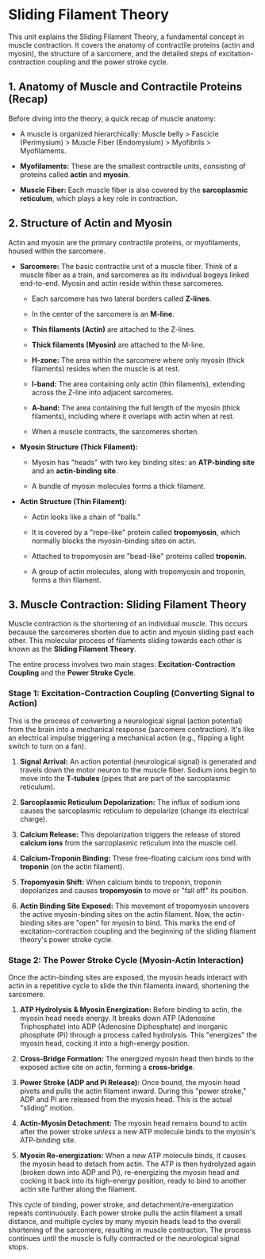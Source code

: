 Sliding Filament Theory
=======================

This unit explains the Sliding Filament Theory, a fundamental concept in muscle contraction. It covers the anatomy of contractile proteins (actin and myosin), the structure of a sarcomere, and the detailed steps of excitation-contraction coupling and the power stroke cycle.

1\. Anatomy of Muscle and Contractile Proteins (Recap)
------------------------------------------------------

Before diving into the theory, a quick recap of muscle anatomy:

*   A muscle is organized hierarchically: Muscle belly > Fascicle (Perimysium) > Muscle Fiber (Endomysium) > Myofibrils > Myofilaments.
    
*   **Myofilaments:** These are the smallest contractile units, consisting of proteins called **actin** and **myosin**.
    
*   **Muscle Fiber:** Each muscle fiber is also covered by the **sarcoplasmic reticulum**, which plays a key role in contraction.
    

2\. Structure of Actin and Myosin
---------------------------------

Actin and myosin are the primary contractile proteins, or myofilaments, housed within the sarcomere.

*   **Sarcomere:** The basic contractile unit of a muscle fiber. Think of a muscle fiber as a train, and sarcomeres as its individual bogeys linked end-to-end. Myosin and actin reside within these sarcomeres.
    
    *   Each sarcomere has two lateral borders called **Z-lines**.
        
    *   In the center of the sarcomere is an **M-line**.
        
    *   **Thin filaments (Actin)** are attached to the Z-lines.
        
    *   **Thick filaments (Myosin)** are attached to the M-line.
        
    *   **H-zone:** The area within the sarcomere where only myosin (thick filaments) resides when the muscle is at rest.
        
    *   **I-band:** The area containing only actin (thin filaments), extending across the Z-line into adjacent sarcomeres.
        
    *   **A-band:** The area containing the full length of the myosin (thick filaments), including where it overlaps with actin when at rest.
        
    *   When a muscle contracts, the sarcomeres shorten.
        
*   **Myosin Structure (Thick Filament):**
    
    *   Myosin has "heads" with two key binding sites: an **ATP-binding site** and an **actin-binding site**.
        
    *   A bundle of myosin molecules forms a thick filament.
        
*   **Actin Structure (Thin Filament):**
    
    *   Actin looks like a chain of "balls."
        
    *   It is covered by a "rope-like" protein called **tropomyosin**, which normally blocks the myosin-binding sites on actin.
        
    *   Attached to tropomyosin are "bead-like" proteins called **troponin**.
        
    *   A group of actin molecules, along with tropomyosin and troponin, forms a thin filament.
        

3\. Muscle Contraction: Sliding Filament Theory
-----------------------------------------------

Muscle contraction is the shortening of an individual muscle. This occurs because the sarcomeres shorten due to actin and myosin sliding past each other. This molecular process of filaments sliding towards each other is known as the **Sliding Filament Theory**.

The entire process involves two main stages: **Excitation-Contraction Coupling** and the **Power Stroke Cycle**.

### Stage 1: Excitation-Contraction Coupling (Converting Signal to Action)

This is the process of converting a neurological signal (action potential) from the brain into a mechanical response (sarcomere contraction). It's like an electrical impulse triggering a mechanical action (e.g., flipping a light switch to turn on a fan).

1.  **Signal Arrival:** An action potential (neurological signal) is generated and travels down the motor neuron to the muscle fiber. Sodium ions begin to move into the **T-tubules** (pipes that are part of the sarcoplasmic reticulum).
    
2.  **Sarcoplasmic Reticulum Depolarization:** The influx of sodium ions causes the sarcoplasmic reticulum to depolarize (change its electrical charge).
    
3.  **Calcium Release:** This depolarization triggers the release of stored **calcium ions** from the sarcoplasmic reticulum into the muscle cell.
    
4.  **Calcium-Troponin Binding:** These free-floating calcium ions bind with **troponin** (on the actin filament).
    
5.  **Tropomyosin Shift:** When calcium binds to troponin, troponin depolarizes and causes **tropomyosin** to move or "fall off" its position.
    
6.  **Actin Binding Site Exposed:** This movement of tropomyosin uncovers the active myosin-binding sites on the actin filament. Now, the actin-binding sites are "open" for myosin to bind. This marks the end of excitation-contraction coupling and the beginning of the sliding filament theory's power stroke cycle.
    

### Stage 2: The Power Stroke Cycle (Myosin-Actin Interaction)

Once the actin-binding sites are exposed, the myosin heads interact with actin in a repetitive cycle to slide the thin filaments inward, shortening the sarcomere.

1.  **ATP Hydrolysis & Myosin Energization:** Before binding to actin, the myosin head needs energy. It breaks down ATP (Adenosine Triphosphate) into ADP (Adenosine Diphosphate) and inorganic phosphate (Pi) through a process called hydrolysis. This "energizes" the myosin head, cocking it into a high-energy position.
    
2.  **Cross-Bridge Formation:** The energized myosin head then binds to the exposed active site on actin, forming a **cross-bridge**.
    
3.  **Power Stroke (ADP and Pi Release):** Once bound, the myosin head pivots and pulls the actin filament inward. During this "power stroke," ADP and Pi are released from the myosin head. This is the actual "sliding" motion.
    
4.  **Actin-Myosin Detachment:** The myosin head remains bound to actin after the power stroke _unless_ a new ATP molecule binds to the myosin's ATP-binding site.
    
5.  **Myosin Re-energization:** When a new ATP molecule binds, it causes the myosin head to detach from actin. The ATP is then hydrolyzed again (broken down into ADP and Pi), re-energizing the myosin head and cocking it back into its high-energy position, ready to bind to another actin site further along the filament.
    

This cycle of binding, power stroke, and detachment/re-energization repeats continuously. Each power stroke pulls the actin filament a small distance, and multiple cycles by many myosin heads lead to the overall shortening of the sarcomere, resulting in muscle contraction. The process continues until the muscle is fully contracted or the neurological signal stops.